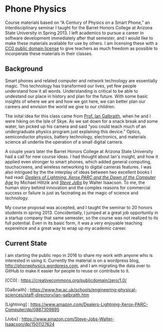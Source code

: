 # Phone Physics

Course materials based on “A Century of Physics on a Smart Phone,”
an interdisciplinary seminar I taught for the Barret Honors 
College at Arizona State University in Spring 2013.
I left academics to pursue a career in software development immediately after that
semester, and I would like to make these materials available for use by others.
I am licensing these with a [CC0 public domain license](CC0) to give teachers as much freedom
as possible to incorperate these materials in their classes.

## Background

Smart phones and related computer and network technology are essentially magic.
This technology has transformed our lives, yet few people understand how it all words.
Understanding is critical to be able to undestand our place in history and plan for
the future.
With some basic insights of where we are and how we got here, we can better plan our
careers and envision the world we give to our children.

The inital idea for this class came from [Prof. Ian Galbraith](Galbraith), when he and I were
hiking on the Isle of Skye.
As we sat down for a snack break and some water, Ian picked up his camera
and said “you could teach much of an undergraduate physics program just explaining this device.”
Optics, semiconductor physics, battery technology, electronics, and materials science
all underlie the operation of a small digital camera.

A couple years later the Barret Honors College at Arizona State University had
a call for new course ideas.
I had thought about Ian's insight, and how it applied even stronger to smart phones,
which added general computing, touchscreens, and wireless networking to digital cameras features.
I was also intrigued by the the interplay of ideas between two excellent books I had read:
_[Dealers of Lightning: Xerox PARC and the Dawn of the Computer Age](Lightning)_
by Michael Hiltzik and _[Steve Jobs](Jobs)_ by Walter Isaacson.
To me, the human story behind innovation and the complex reasons for commercial
success or failure is just as facinating as the magic of science and technology.

My course proposal was accepted, and I taught the seminar to 20 honors students
in spring 2013.
Concidentally, I jumped at a great job opportuntiy in a startup company that
same semester, so the course was not realized to its full potential.
Even in its basic form, it was a very enjoyable teaching expereince and a great
way to wrap up my academic career.

## Current State

I am starting the public repo in 2016 to share my work with anyone who is interested
in using it.
Currently the material is on a wordpress blog, http://phonephysics.wordpress.com,
and I am migrating the data over to GitHub to make it easier for people to reuse or 
contribute to it.

[CC0] : https://creativecommons.org/publicdomain/zero/1.0/

[Galbraith] : https://www.hw.ac.uk/schools/engineering-physical-sciences/staff-directory/ian-galbraith.htm

[Lightning] : https://www.amazon.com/Dealers-Lightning-Xerox-PARC-Computer/dp/0887309895

[Jobs] : https://www.amazon.com/Steve-Jobs-Walter-Isaacson/dp/1501127624
